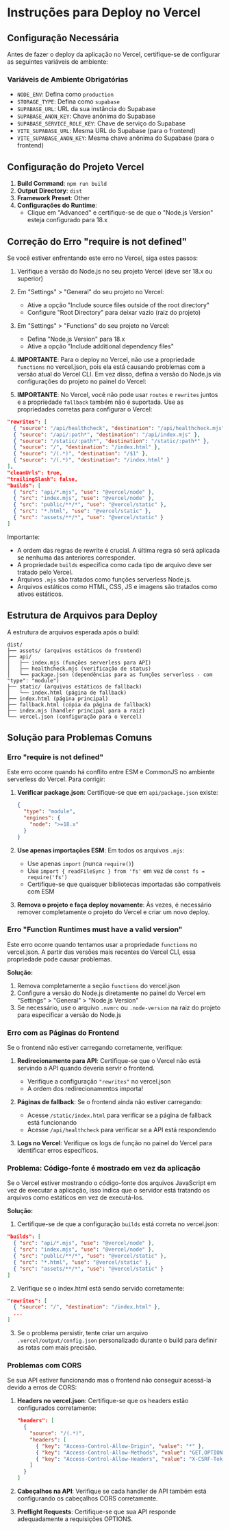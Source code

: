# Instruções para Deploy no Vercel

## Configuração Necessária

Antes de fazer o deploy da aplicação no Vercel, certifique-se de configurar as seguintes variáveis de ambiente:

### Variáveis de Ambiente Obrigatórias
- `NODE_ENV`: Defina como `production`
- `STORAGE_TYPE`: Defina como `supabase`
- `SUPABASE_URL`: URL da sua instância do Supabase
- `SUPABASE_ANON_KEY`: Chave anônima do Supabase
- `SUPABASE_SERVICE_ROLE_KEY`: Chave de serviço do Supabase
- `VITE_SUPABASE_URL`: Mesma URL do Supabase (para o frontend)
- `VITE_SUPABASE_ANON_KEY`: Mesma chave anônima do Supabase (para o frontend)

## Configuração do Projeto Vercel

1. **Build Command**: `npm run build`
2. **Output Directory**: `dist`
3. **Framework Preset**: Other
4. **Configurações do Runtime**:
   - Clique em "Advanced" e certifique-se de que o "Node.js Version" esteja configurado para 18.x

## Correção do Erro "require is not defined"

Se você estiver enfrentando este erro no Vercel, siga estes passos:

1. Verifique a versão do Node.js no seu projeto Vercel (deve ser 18.x ou superior)
2. Em "Settings" > "General" do seu projeto no Vercel:
   - Ative a opção "Include source files outside of the root directory"
   - Configure "Root Directory" para deixar vazio (raiz do projeto)

3. Em "Settings" > "Functions" do seu projeto no Vercel:
   - Defina "Node.js Version" para 18.x
   - Ative a opção "Include additional dependency files"

4. **IMPORTANTE**: Para o deploy no Vercel, não use a propriedade `functions` no vercel.json, pois ela está causando problemas com a versão atual do Vercel CLI. Em vez disso, defina a versão do Node.js via configurações do projeto no painel do Vercel:

5. **IMPORTANTE**: No Vercel, você não pode usar `routes` e `rewrites` juntos e a propriedade `fallback` também não é suportada. Use as propriedades corretas para configurar o Vercel:

```json
"rewrites": [
  { "source": "/api/healthcheck", "destination": "/api/healthcheck.mjs" },
  { "source": "/api/:path*", "destination": "/api/index.mjs" },
  { "source": "/static/:path*", "destination": "/static/:path*" },
  { "source": "/", "destination": "/index.html" },
  { "source": "/(.*)", "destination": "/$1" },
  { "source": "/(.*)", "destination": "/index.html" }
],
"cleanUrls": true,
"trailingSlash": false,
"builds": [
  { "src": "api/*.mjs", "use": "@vercel/node" },
  { "src": "index.mjs", "use": "@vercel/node" },
  { "src": "public/**/*", "use": "@vercel/static" },
  { "src": "*.html", "use": "@vercel/static" },
  { "src": "assets/**/*", "use": "@vercel/static" }
]
```

Importante: 
- A ordem das regras de rewrite é crucial. A última regra só será aplicada se nenhuma das anteriores corresponder.
- A propriedade `builds` especifica como cada tipo de arquivo deve ser tratado pelo Vercel.
- Arquivos `.mjs` são tratados como funções serverless Node.js.
- Arquivos estáticos como HTML, CSS, JS e imagens são tratados como ativos estáticos.

## Estrutura de Arquivos para Deploy

A estrutura de arquivos esperada após o build:

```
dist/
├── assets/ (arquivos estáticos do frontend)
├── api/
│   ├── index.mjs (funções serverless para API)
│   ├── healthcheck.mjs (verificação de status)
│   └── package.json (dependências para as funções serverless - com "type": "module")
├── static/ (arquivos estáticos de fallback)
│   └── index.html (página de fallback)
├── index.html (página principal)
├── fallback.html (cópia da página de fallback)
├── index.mjs (handler principal para a raiz)
└── vercel.json (configuração para o Vercel)
```

## Solução para Problemas Comuns

### Erro "require is not defined"
Este erro ocorre quando há conflito entre ESM e CommonJS no ambiente serverless do Vercel. Para corrigir:

1. **Verificar package.json**: Certifique-se que em `api/package.json` existe:
   ```json
   {
     "type": "module",
     "engines": {
       "node": ">=18.x"
     }
   }
   ```

2. **Use apenas importações ESM**: Em todos os arquivos `.mjs`:
   - Use apenas `import` (nunca `require()`)
   - Use `import { readFileSync } from 'fs'` em vez de `const fs = require('fs')`
   - Certifique-se que quaisquer bibliotecas importadas são compatíveis com ESM

3. **Remova o projeto e faça deploy novamente**: Às vezes, é necessário remover completamente o projeto do Vercel e criar um novo deploy.

### Erro "Function Runtimes must have a valid version"

Este erro ocorre quando tentamos usar a propriedade `functions` no vercel.json. A partir das versões mais recentes do Vercel CLI, essa propriedade pode causar problemas.

**Solução:**
1. Remova completamente a seção `functions` do vercel.json
2. Configure a versão do Node.js diretamente no painel do Vercel em "Settings" > "General" > "Node.js Version"
3. Se necessário, use o arquivo `.nvmrc` ou `.node-version` na raiz do projeto para especificar a versão do Node.js

### Erro com as Páginas do Frontend

Se o frontend não estiver carregando corretamente, verifique:

1. **Redirecionamento para API**: Certifique-se que o Vercel não está servindo a API quando deveria servir o frontend.
   - Verifique a configuração `"rewrites"` no vercel.json
   - A ordem dos redirecionamentos importa!

2. **Páginas de fallback**: Se o frontend ainda não estiver carregando:
   - Acesse `/static/index.html` para verificar se a página de fallback está funcionando
   - Acesse `/api/healthcheck` para verificar se a API está respondendo

3. **Logs no Vercel**: Verifique os logs de função no painel do Vercel para identificar erros específicos.

### Problema: Código-fonte é mostrado em vez da aplicação

Se o Vercel estiver mostrando o código-fonte dos arquivos JavaScript em vez de executar a aplicação, isso indica que o servidor está tratando os arquivos como estáticos em vez de executá-los.

**Solução:**
1. Certifique-se de que a configuração `builds` está correta no vercel.json:
```json
"builds": [
  { "src": "api/*.mjs", "use": "@vercel/node" },
  { "src": "index.mjs", "use": "@vercel/node" },
  { "src": "public/**/*", "use": "@vercel/static" },
  { "src": "*.html", "use": "@vercel/static" },
  { "src": "assets/**/*", "use": "@vercel/static" }
]
```

2. Verifique se o index.html está sendo servido corretamente:
```json
"rewrites": [
  { "source": "/", "destination": "/index.html" },
  ...
]
```

3. Se o problema persistir, tente criar um arquivo `.vercel/output/config.json` personalizado durante o build para definir as rotas com mais precisão.

### Problemas com CORS

Se sua API estiver funcionando mas o frontend não conseguir acessá-la devido a erros de CORS:

1. **Headers no vercel.json**: Certifique-se que os headers estão configurados corretamente:
   ```json
   "headers": [
     {
       "source": "/(.*)",
       "headers": [
         { "key": "Access-Control-Allow-Origin", "value": "*" },
         { "key": "Access-Control-Allow-Methods", "value": "GET,OPTIONS,PATCH,DELETE,POST,PUT" },
         { "key": "Access-Control-Allow-Headers", "value": "X-CSRF-Token, X-Requested-With, Accept, Accept-Version, Content-Length, Content-MD5, Content-Type, Date, X-Api-Version, Authorization" }
       ]
     }
   ]
   ```

2. **Cabeçalhos na API**: Verifique se cada handler de API também está configurando os cabeçalhos CORS corretamente.

3. **Preflight Requests**: Certifique-se que sua API responde adequadamente a requisições OPTIONS.